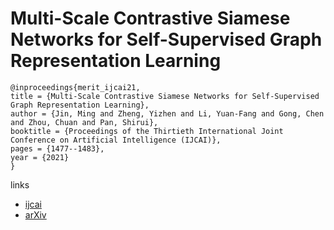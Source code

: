 # Multi-Scale Contrastive Siamese Networks for Self-Supervised Graph Representation Learning

```
@inproceedings{merit_ijcai21,
title = {Multi-Scale Contrastive Siamese Networks for Self-Supervised Graph Representation Learning},
author = {Jin, Ming and Zheng, Yizhen and Li, Yuan-Fang and Gong, Chen and Zhou, Chuan and Pan, Shirui},
booktitle = {Proceedings of the Thirtieth International Joint Conference on Artificial Intelligence (IJCAI)},
pages = {1477--1483},
year = {2021}
}
```

links
- [ijcai](https://www.ijcai.org/Proceedings/2021/204)
- [arXiv](https://arxiv.org/abs/2105.05682)
